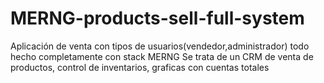 # MERNG-products-sell-full-system
Aplicación de venta con tipos de usuarios(vendedor,administrador) todo hecho completamente con stack MERNG
Se trata de un CRM de venta de productos, control de inventarios, graficas con cuentas totales
